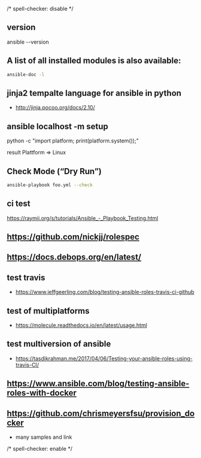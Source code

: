 <!-- markdownlint-disable -->
/* spell-checker: disable */

## version
ansible --version

## A list of all installed modules is also available:

```bash
ansible-doc -l
```

## jinja2 tempalte language for ansible in python
- http://jinja.pocoo.org/docs/2.10/

## ansible localhost -m setup
python -c "import platform; print(platform.system());"

result Plattform => Linux

## Check Mode (“Dry Run”)
```bash
ansible-playbook foo.yml --check
```

## ci test
https://raymii.org/s/tutorials/Ansible_-_Playbook_Testing.html


## https://github.com/nickjj/rolespec

## https://docs.debops.org/en/latest/


## test travis
- https://www.jeffgeerling.com/blog/testing-ansible-roles-travis-ci-github

## test of multiplatforms
- https://molecule.readthedocs.io/en/latest/usage.html

## test multiversion of ansible
- https://tasdikrahman.me/2017/04/06/Testing-your-ansible-roles-using-travis-CI/


## https://www.ansible.com/blog/testing-ansible-roles-with-docker


## https://github.com/chrismeyersfsu/provision_docker
- many samples and link

<!-- markdownlint-enable -->
/* spell-checker: enable */